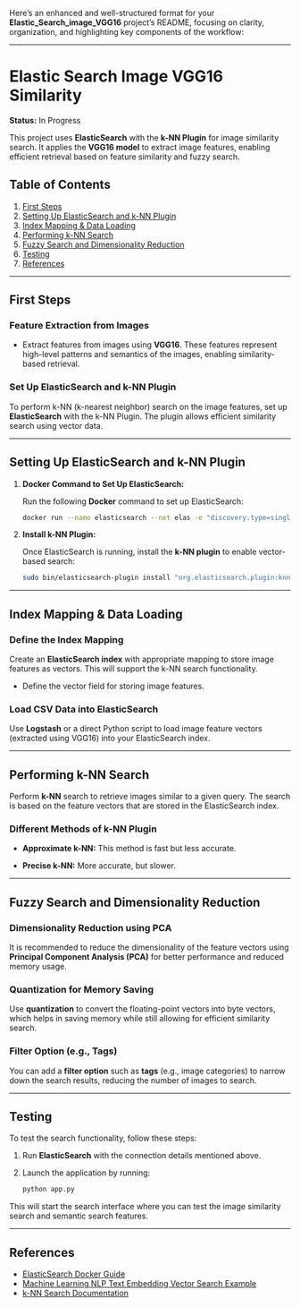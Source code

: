 Here’s an enhanced and well-structured format for your **Elastic_Search_image_VGG16** project’s README, focusing on clarity, organization, and highlighting key components of the workflow:

---

# Elastic Search Image VGG16 Similarity

**Status:** In Progress

This project uses **ElasticSearch** with the **k-NN Plugin** for image similarity search. It applies the **VGG16 model** to extract image features, enabling efficient retrieval based on feature similarity and fuzzy search.

## Table of Contents

1. [First Steps](#first-steps)
2. [Setting Up ElasticSearch and k-NN Plugin](#setting-up-elasticsearch-and-knn-plugin)
3. [Index Mapping & Data Loading](#index-mapping-data-loading)
4. [Performing k-NN Search](#performing-knn-search)
5. [Fuzzy Search and Dimensionality Reduction](#fuzzy-search-and-dimensionality-reduction)
6. [Testing](#testing)
7. [References](#references)

---

## First Steps

### Feature Extraction from Images

- Extract features from images using **VGG16**. These features represent high-level patterns and semantics of the images, enabling similarity-based retrieval.

### Set Up ElasticSearch and k-NN Plugin

To perform k-NN (k-nearest neighbor) search on the image features, set up **ElasticSearch** with the k-NN Plugin. The plugin allows efficient similarity search using vector data.

---

## Setting Up ElasticSearch and k-NN Plugin

1. **Docker Command to Set Up ElasticSearch:**

   Run the following **Docker** command to set up ElasticSearch:

   ```bash
   docker run --name elasticsearch --net elas -e "discovery.type=single-node" -e "xpack.security.enabled=false" -p 9200:9200 -p 9300:9300 docker.elastic.co/elasticsearch/elasticsearch:8.15.2
   ```

2. **Install k-NN Plugin:**

   Once ElasticSearch is running, install the **k-NN plugin** to enable vector-based search:

   ```bash
   sudo bin/elasticsearch-plugin install "org.elasticsearch.plugin:knn:8.15.2"
   ```

---

## Index Mapping & Data Loading

### Define the Index Mapping

Create an **ElasticSearch index** with appropriate mapping to store image features as vectors. This will support the k-NN search functionality.

- Define the vector field for storing image features.
  
### Load CSV Data into ElasticSearch

Use **Logstash** or a direct Python script to load image feature vectors (extracted using VGG16) into your ElasticSearch index.

---

## Performing k-NN Search

Perform **k-NN** search to retrieve images similar to a given query. The search is based on the feature vectors that are stored in the ElasticSearch index.

### Different Methods of k-NN Plugin

- **Approximate k-NN:** This method is fast but less accurate.
  
- **Precise k-NN:** More accurate, but slower.

---

## Fuzzy Search and Dimensionality Reduction

### Dimensionality Reduction using PCA

It is recommended to reduce the dimensionality of the feature vectors using **Principal Component Analysis (PCA)** for better performance and reduced memory usage.

### Quantization for Memory Saving

Use **quantization** to convert the floating-point vectors into byte vectors, which helps in saving memory while still allowing for efficient similarity search.

### Filter Option (e.g., Tags)

You can add a **filter option** such as **tags** (e.g., image categories) to narrow down the search results, reducing the number of images to search.

---

## Testing

To test the search functionality, follow these steps:

1. Run **ElasticSearch** with the connection details mentioned above.
2. Launch the application by running:

   ```bash
   python app.py
   ```

This will start the search interface where you can test the image similarity search and semantic search features.

---

## References

- [ElasticSearch Docker Guide](https://www.elastic.co/guide/en/elasticsearch/reference/index.html)
- [Machine Learning NLP Text Embedding Vector Search Example](https://www.elastic.co/blog/using-elasticsearch-for-vector-search)
- [k-NN Search Documentation](https://www.elastic.co/guide/en/elasticsearch/plugins/current/knn.html)
